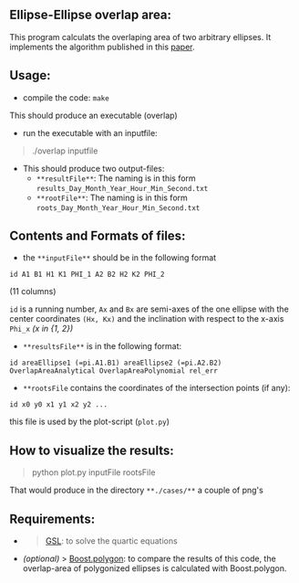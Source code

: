 ## Ellipse-Ellipse overlap area:
This program calculats the overlaping area of two arbitrary ellipses. It implements
the algorithm published in this [paper](http://arxiv.org/abs/1106.3787).



## Usage: 
- compile the code:
`make`

This should produce an executable (overlap)
- run the executable with an inputfile:
> ./overlap inputfile

- This should produce two output-files:
	- `**resultFile**`: The naming is in this form `results_Day_Month_Year_Hour_Min_Second.txt`
	- `**rootFile**`: The naming is in this form `roots_Day_Month_Year_Hour_Min_Second.txt`

## Contents and Formats of files: 
- the `**inputFile**` should be in the following format

`id A1 B1 H1 K1 PHI_1 A2 B2 H2 K2 PHI_2`

(11 columns)

`id` is a running number, `Ax`  and `Bx` are semi-axes of the one ellipse with the center coordinates `(Hx, Kx)` and the inclination with respect to the x-axis `Phi_x` _(x in {1, 2})_

- `**resultsFile**` is in the following format: 

`id areaEllipse1 (=pi.A1.B1) areaEllipse2 (=pi.A2.B2) OverlapAreaAnalytical OverlapAreaPolynomial rel_err`

- `**rootsFile` contains the coordinates of the intersection points (if any):

`id x0 y0 x1 y1 x2 y2 ...`

this file is used by the plot-script (`plot.py`)

## How to visualize the results: 
> python plot.py inputFile rootsFile

That would produce in the directory `**./cases/**` a couple of  png's

## Requirements:
- > [GSL](http://www.gnu.org/software/gsl/): to solve the quartic equations 
- _(optional)_ > [Boost.polygon](http://www.boost.org/doc/libs/1_54_0/libs/polygon/doc/index.htm): to compare the results of this code, 
the overlap-area of polygonized ellipses is calculated with Boost.polygon.


